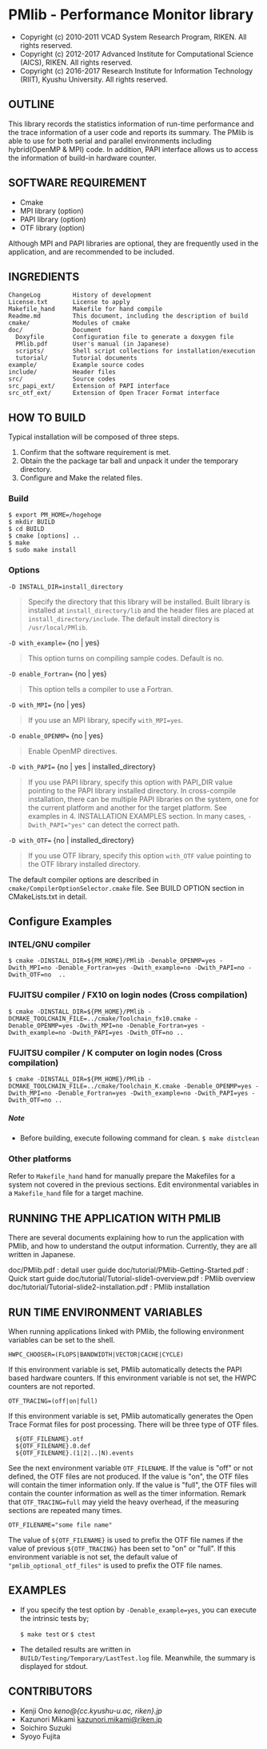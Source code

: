 # PMlib - Performance Monitor library

* Copyright (c) 2010-2011 VCAD System Research Program, RIKEN. All rights reserved.
* Copyright (c) 2012-2017 Advanced Institute for Computational Science (AICS), RIKEN. All rights reserved.
* Copyright (c) 2016-2017 Research Institute for Information Technology (RIIT), Kyushu University. All rights reserved.

## OUTLINE

This library records the statistics information of run-time performance and the trace information of a user code and reports its summary. The PMlib is able to use for both serial and parallel environments including hybrid(OpenMP & MPI) code. In addition, PAPI interface allows us to access the information of build-in hardware counter.

## SOFTWARE REQUIREMENT
- Cmake
- MPI library  (option)
- PAPI library (option)
- OTF library (option)

Although MPI and PAPI libraries are optional, they are frequently used in the application, and are recommended to be included.


## INGREDIENTS
~~~
ChangeLog         History of development
License.txt       License to apply
Makefile_hand     Makefile for hand compile
Readme.md         This document, including the description of build
cmake/            Modules of cmake
doc/              Document
  Doxyfile        Configuration file to generate a doxygen file
  PMlib.pdf       User's manual (in Japanese)
  scripts/        Shell script collections for installation/execution
  tutorial/       Tutorial documents
example/          Example source codes
include/          Header files
src/              Source codes
src_papi_ext/     Extension of PAPI interface
src_otf_ext/      Extension of Open Tracer Format interface
~~~

## HOW TO BUILD

Typical installation will be composed of three steps.

1. Confirm that the software requirement is met.
2. Obtain the the package tar ball and unpack it under the temporary directory.
3. Configure and Make the related files.

### Build

~~~
$ export PM_HOME=/hogehoge
$ mkdir BUILD
$ cd BUILD
$ cmake [options] ..
$ make
$ sudo make install
~~~


### Options

`-D INSTALL_DIR=install_directory`

>  Specify the directory that this library will be installed. Built library is installed at `install_directory/lib` and the header files are placed at `install_directory/include`. The default install directory is `/usr/local/PMlib`.

`-D with_example=` {no | yes}

>  This option turns on compiling sample codes. Default is no.

`-D enable_Fortran=` {no | yes}

> This option tells a compiler to use a Fortran.

`-D with_MPI=` {no | yes}

>  If you use an MPI library, specify `with_MPI=yes`.

`-D enable_OPENMP=` {no | yes}

> Enable OpenMP directives.

`-D with_PAPI=` {no | yes | installed_directory}

>  If you use PAPI library, specify this option with PAPI_DIR value pointing to the PAPI library installed directory. In cross-compile installation, there can be multiple PAPI libraries on the system, one for the current platform and another for the target platform. See examples in 4. INSTALLATION EXAMPLES section. In many cases, `-Dwith_PAPI="yes"` can detect the correct path.

`-D with_OTF=` {no | installed_directory}

>  If you use OTF library, specify this option `with_OTF` value pointing to the OTF library installed directory.

The default compiler options are described in `cmake/CompilerOptionSelector.cmake` file. See BUILD OPTION section in CMakeLists.txt in detail.


## Configure Examples

### INTEL/GNU compiler

~~~
$ cmake -DINSTALL_DIR=${PM_HOME}/PMlib -Denable_OPENMP=yes -Dwith_MPI=no -Denable_Fortran=yes -Dwith_example=no -Dwith_PAPI=no -Dwith_OTF=no  ..
~~~


### FUJITSU compiler / FX10 on login nodes (Cross compilation)
  ~~~
$ cmake -DINSTALL_DIR=${PM_HOME}/PMlib -DCMAKE_TOOLCHAIN_FILE=../cmake/Toolchain_fx10.cmake -Denable_OPENMP=yes -Dwith_MPI=no -Denable_Fortran=yes -Dwith_example=no -Dwith_PAPI=yes -Dwith_OTF=no ..
~~~


### FUJITSU compiler / K computer on login nodes (Cross compilation)

~~~
$ cmake -DINSTALL_DIR=${PM_HOME}/PMlib -DCMAKE_TOOLCHAIN_FILE=../cmake/Toolchain_K.cmake -Denable_OPENMP=yes -Dwith_MPI=no -Denable_Fortran=yes -Dwith_example=no -Dwith_PAPI=yes -Dwith_OTF=no ..
~~~


##### Note
- Before building, execute following command for clean. `$ make distclean`


### Other platforms

Refer to `Makefile_hand` hand for manually prepare the Makefiles for
a system not covered in the previous sections.
Edit environmental variables in a `Makefile_hand` file for a target machine.


## RUNNING THE APPLICATION WITH PMLIB

There are several documents explaining how to run the application with PMlib, and how to understand the output information.
Currently, they are all written in Japanese.

doc/PMlib.pdf                                 : detail user guide
doc/tutorial/PMlib-Getting-Started.pdf 			  : Quick start guide
doc/tutorial/Tutorial-slide1-overview.pdf		  : PMlib overview
doc/tutorial/Tutorial-slide2-installation.pdf	: PMlib installation


## RUN TIME ENVIRONMENT VARIABLES

When running applications linked with PMlib, the following
environment variables can be set to the shell.

`HWPC_CHOOSER=(FLOPS|BANDWIDTH|VECTOR|CACHE|CYCLE)`

If this environment variable is set, PMlib automatically detects the PAPI based hardware counters. If this environment variable is not set, the HWPC counters are not reported.

`OTF_TRACING=(off|on|full)`

If this environment variable is set, PMlib automatically generates the Open Trace Format files for post processing. There will be three type of OTF files.

~~~
  ${OTF_FILENAME}.otf
  ${OTF_FILENAME}.0.def
  ${OTF_FILENAME}.(1|2|..|N).events
~~~

See the next environment variable `OTF_FILENAME`. If the value is "off" or not defined, the OTF files are not produced. If the value is "on", the OTF files will contain the timer information only. If the value is "full", the OTF files will contain the counter information as well as the timer information. Remark that `OTF_TRACING=full` may yield the heavy overhead, if the measuring sections are repeated many times.

`OTF_FILENAME="some file name"`

The value of `${OTF_FILENAME}` is used to prefix the OTF file names if the value of previous `${OTF_TRACING}` has been set to "on" or "full". If this environment variable is not set, the default value of `"pmlib_optional_otf_files"` is used to prefix the OTF file names.


## EXAMPLES

* If you specify the test option by `-Denable_example=yes`, you can
execute the intrinsic tests by;

	`$ make test` or `$ ctest`

* The detailed results are written in `BUILD/Testing/Temporary/LastTest.log` file.
Meanwhile, the summary is displayed for stdout.




## CONTRIBUTORS

* Kenji     Ono      *keno@{cc.kyushu-u.ac, riken}.jp*
* Kazunori  Mikami   kazunori.mikami@riken.jp
* Soichiro  Suzuki
* Syoyo     Fujita

